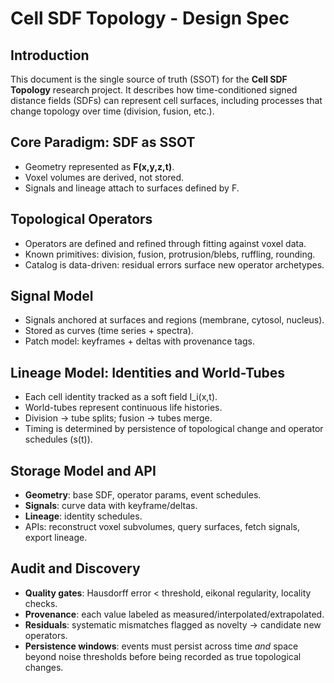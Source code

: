 # Cell SDF Topology - Design Spec

## Introduction
This document is the single source of truth (SSOT) for the **Cell SDF Topology** research project. It describes how time-conditioned signed distance fields (SDFs) can represent cell surfaces, including processes that change topology over time (division, fusion, etc.).

## Core Paradigm: SDF as SSOT
- Geometry represented as **F(x,y,z,t)**.
- Voxel volumes are derived, not stored.
- Signals and lineage attach to surfaces defined by F.

## Topological Operators
- Operators are defined and refined through fitting against voxel data.
- Known primitives: division, fusion, protrusion/blebs, ruffling, rounding.
- Catalog is data-driven: residual errors surface new operator archetypes.

## Signal Model
- Signals anchored at surfaces and regions (membrane, cytosol, nucleus).
- Stored as curves (time series + spectra).
- Patch model: keyframes + deltas with provenance tags.

## Lineage Model: Identities and World-Tubes
- Each cell identity tracked as a soft field I_i(x,t).
- World-tubes represent continuous life histories.
- Division -> tube splits; fusion -> tubes merge.
- Timing is determined by persistence of topological change and operator schedules (s(t)).

## Storage Model and API
- **Geometry**: base SDF, operator params, event schedules.
- **Signals**: curve data with keyframe/deltas.
- **Lineage**: identity schedules.
- APIs: reconstruct voxel subvolumes, query surfaces, fetch signals, export lineage.

## Audit and Discovery
- **Quality gates**: Hausdorff error < threshold, eikonal regularity, locality checks.
- **Provenance**: each value labeled as measured/interpolated/extrapolated.
- **Residuals**: systematic mismatches flagged as novelty -> candidate new operators.
- **Persistence windows**: events must persist across time *and* space beyond noise thresholds before being recorded as true topological changes.

